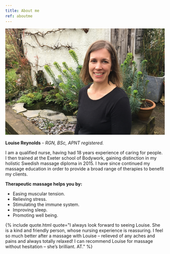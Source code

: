 ```yaml
---
title: About me
ref: aboutme
---
```


<img src="/assets/louise.jpg" alt="louise">

**Louise Reynolds** - *RGN, BSc, APNT registered.*

I am a qualified nurse, having had 18 years experience of caring for people. I then trained at the Exeter school of Bodywork, gaining distinction in my holistic Swedish massage diploma in 2015. I have since continued my massage education in order to provide a broad range of therapies to benefit my clients.

**Therapeutic massage helps you by:**

- Easing muscular tension.
- Relieving stress.
- Stimulating the immune system.
- Improving sleep.
- Promoting well being.

{% include quote.html quote="I always look forward to seeing Louise. She is a kind and friendly person, whose nursing experience is reassuring. I feel so much better after a massage with Louise – relieved of any aches and pains and always totally relaxed! I can recommend Louise for massage without hesitation – she’s brilliant. AT." %}
